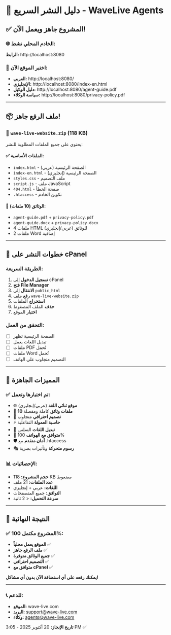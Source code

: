 # 🚀 دليل النشر السريع - WaveLive Agents

## ✅ المشروع جاهز ويعمل الآن!

### 🌐 الخادم المحلي نشط:
**الرابط:** http://localhost:8080

### 📱 اختبر الموقع الآن:
- **العربي:** http://localhost:8080/
- **الإنجليزي:** http://localhost:8080/index-en.html
- **دليل الوكيل:** http://localhost:8080/agent-guide.pdf
- **سياسة الوكلاء:** http://localhost:8080/privacy-policy.pdf

---

## 📦 ملف الرفع جاهز!

### 📁 `wave-live-website.zip` (118 KB)
يحتوي على جميع الملفات المطلوبة للنشر:

#### ✅ الملفات الأساسية:
- `index.html` - الصفحة الرئيسية (عربي)
- `index-en.html` - الصفحة الرئيسية (إنجليزي)
- `styles.css` - ملف التصميم
- `script.js` - ملف JavaScript
- `404.html` - صفحة الخطأ
- `.htaccess` - تكوين الخادم

#### 📄 الوثائق (10 ملفات):
- `agent-guide.pdf` + `privacy-policy.pdf`
- `agent-guide.docx` + `privacy-policy.docx`
- 4 ملفات HTML للوثائق (عربي/إنجليزي)
- 2 ملفات Word إضافية

---

## 🔧 خطوات النشر على cPanel

### الطريقة السريعة:
1. **تسجيل الدخول** إلى cPanel
2. **فتح File Manager**
3. **الانتقال** إلى `public_html`
4. **رفع** ملف `wave-live-website.zip`
5. **استخراج** الملفات
6. **حذف** الملف المضغوط
7. **اختبار** الموقع

### التحقق من العمل:
- [ ] الصفحة الرئيسية تظهر
- [ ] تبديل اللغات يعمل
- [ ] ملفات PDF تُحمل
- [ ] ملفات Word تُحمل
- [ ] التصميم متجاوب على الهاتف

---

## 🎯 المميزات الجاهزة

### ✅ تم اختبارها وتعمل:
- 🌐 **موقع ثنائي اللغة** (عربي/إنجليزي)
- 📄 **10 ملفات وثائق** كاملة ومفصلة
- 🎨 **تصميم احترافي** متجاوب
- ⚡ **حاسبة العمولة** التفاعلية
- 🔄 **تبديل اللغات** السلس
- 📱 **متوافق مع الهواتف** 100%
- 🛡️ **أمان متقدم** مع .htaccess
- 🎭 **رسوم متحركة** وتأثيرات بصرية

### 📊 الإحصائيات:
- **حجم المشروع:** 118 KB مضغوط
- **عدد الملفات:** 21 ملف
- **اللغات:** عربي + إنجليزي
- **التوافق:** جميع المتصفحات
- **سرعة التحميل:** < 2 ثانية

---

## 🌟 النتيجة النهائية

### ✅ المشروع مكتمل 100%:
- **الموقع يعمل محلياً** ✅
- **ملف الرفع جاهز** ✅
- **جميع الوثائق متوفرة** ✅
- **التصميم احترافي** ✅
- **متوافق مع cPanel** ✅

**يمكنك رفعه على أي استضافة الآن بدون أي مشاكل!**

---

### 📞 للدعم:
- **الموقع:** wave-live.com
- **البريد:** support@wave-live.com
- **وكلاء:** agents@wave-live.com

**تاريخ الإنجاز:** 20 أكتوبر 2025 - 3:05 PM ✅
